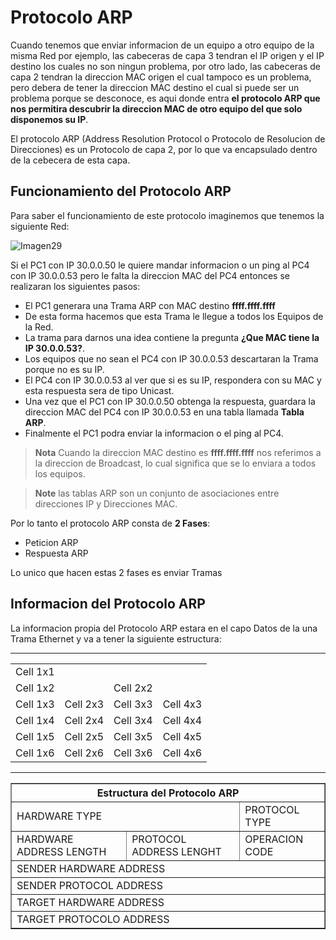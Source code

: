 # Protocolo ARP

Cuando tenemos que enviar informacion de un equipo a otro equipo de la misma Red por ejemplo, las cabeceras de capa 3 tendran el IP origen y el IP destino los cuales no son ningun problema, por otro lado, las cabeceras de capa 2 tendran la direccion MAC origen el cual tampoco es un problema, pero debera de tener la direccion MAC destino el cual si puede ser un problema porque se desconoce, es aqui donde entra **el protocolo ARP que nos permitira descubrir la direccion MAC de otro equipo del que solo disponemos su IP**.

El protocolo ARP (Address Resolution Protocol o Protocolo de Resolucion de Direcciones) es un Protocolo de capa 2, por lo que va encapsulado dentro de la cebecera de esta capa.

## Funcionamiento del Protocolo ARP

Para saber el funcionamiento de este protocolo imaginemos que tenemos la siguiente Red:

![Imagen29]()

Si el PC1 con IP 30.0.0.50 le quiere mandar informacion o un ping al PC4 con IP 30.0.0.53 pero le falta la direccion MAC del PC4 entonces se realizaran los siguientes pasos:

- El PC1 generara una Trama ARP con MAC destino **ffff.ffff.ffff**
- De esta forma hacemos que esta Trama le llegue a todos los Equipos de la Red.
- La trama para darnos una idea contiene la pregunta **¿Que MAC tiene la IP 30.0.0.53?**.
- Los equipos que no sean el PC4 con IP 30.0.0.53 descartaran la Trama porque no es su IP.
- El PC4 con IP 30.0.0.53 al ver que si es su IP, respondera con su MAC y esta respuesta sera de tipo Unicast.
- Una vez que el PC1 con IP 30.0.0.50 obtenga la respuesta, guardara la direccion MAC del PC4 con IP 30.0.0.53 en una tabla llamada **Tabla ARP**.
- Finalmente el PC1 podra enviar la informacion o el ping al PC4.

> **Nota** Cuando la direccion MAC destino es **ffff.ffff.ffff** nos referimos a la direccion de Broadcast, lo cual significa que se lo enviara a todos los equipos.

> **Note** las tablas ARP son un conjunto de asociaciones entre direcciones IP y Direcciones MAC.

Por lo tanto el protocolo ARP consta de **2 Fases**:

- Peticion ARP
- Respuesta ARP

Lo unico que hacen estas 2 fases es enviar Tramas

## Informacion del Protocolo ARP

La informacion propia del Protocolo ARP estara en el capo Datos de la una Trama Ethernet y va a tener la siguiente estructura:


---

<table align="center">
	<tbody>
		<tr>
			<td colspan="1" style="text-align:center">Cell 1x1</td>
		</tr>
		<tr>
			<td colspan="2">Cell 1x2</td>
			<td colspan="2">Cell 2x2</td>
		</tr>
		<tr>
			<td>Cell 1x3</td>
			<td>Cell 2x3</td>
			<td>Cell 3x3</td>
			<td>Cell 4x3</td>
		</tr>
		<tr>
			<td>Cell 1x4</td>
			<td>Cell 2x4</td>
			<td>Cell 3x4</td>
			<td>Cell 4x4</td>
		</tr>
		<tr>
			<td>Cell 1x5</td>
			<td>Cell 2x5</td>
			<td>Cell 3x5</td>
			<td>Cell 4x5</td>
		</tr>
		<tr>
			<td>Cell 1x6</td>
			<td>Cell 2x6</td>
			<td>Cell 3x6</td>
			<td>Cell 4x6</td>
		</tr>
	</tbody>
</table>

---

<table class="tftable" border="1">
<tr>
    <th colspan="4">Estructura del Protocolo ARP</th>
</tr>

<tr>
<td colspan="2">HARDWARE TYPE</td>
<td colspan="2">PROTOCOL TYPE</td>
</tr>
<tr>
<td colspan="1">HARDWARE ADDRESS LENGTH</td>
<td colspan="1">PROTOCOL ADDRESS LENGHT</td>
<td colspan="2">OPERACION CODE</td>
</tr>
<tr>
<td colspan="4">SENDER HARDWARE ADDRESS</td>
</tr>
<tr>
<td colspan="4">SENDER PROTOCOL ADDRESS</td>
</tr>
<tr>
<td colspan="4">TARGET HARDWARE ADDRESS</td>
</tr>
<tr>
<td colspan="4">TARGET PROTOCOLO ADDRESS</td>
</tr>
</table>
